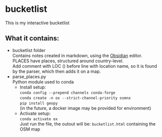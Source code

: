 # bucketlist
This is my interactive bucketlist

## What it contains:
- bucketlist folder  
    Contains notes created in markdown, using the [Obsidian](obsidian.md) editor.  
    PLACES have places, structured around country-level.  
    Add comment with LOC (<!--- LOC --->) before line with location name, so it is found by the parser, which then adds it on a map.
- parse_places.py  
    Python module used to 
    conda
    - Install setup:  
        `conda config --prepend channels conda-forge`  
        `conda create -n ox --strict-channel-priority osmnx`  
        `pip install geopy`  
        (in the future, a docker image may be provided for environment)
    - Activate setup:  
        `conda activate ox`  
    Just run the file, the outout will be: `bucketlist.html` containing the OSM map
